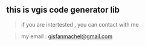 ## this  is  vgis code generator lib

>if you are intertested , you can contact with me 

>my email : gisfanmachel@gmail.com